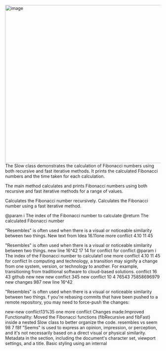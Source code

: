 <img width="511" alt="image" src="https://github.com/ViktoriaMiroshnichenko/slow/assets/133248817/3ad5280e-b4ac-4b9b-8152-a2721cf304cf">The Slow class demonstrates the calculation of Fibonacci numbers using both recursive
and fast iterative methods. It prints the calculated Fibonacci numbers and the time
taken for each calculation.

The main method calculates and prints Fibonacci numbers using both recursive and fast iterative methods for a range of values.


Calculates the Fibonacci number recursively.
Calculates the Fibonacci number using a fast iterative method.

@param i The index of the Fibonacci number to calculate
@return The calculated Fibonacci number

"Resembles" is often used when there is a visual or noticeable similarity between two things.
New text from Idea 16.11one more conflict 4.10 11 45

"Resembles" is often used when there is a visual or noticeable similarity between two things.
new line 16^42
17 14 for conflict
for conflict
@param i The index of the Fibonacci number to calculate1
one more conflict 4.10 11 45
for conflict
In computing and technology, a transition may 
signify a change from one system, version, 
or technology to another. For example, transitioning from traditional software to cloud-based solutions.
conflict 16 43 github
new new new conflict 345
new conflict 10 4 76543 75858696979
new changes 987 
new line 16^42


"Resembles" is often used when there is a visual or noticeable similarity between two things.
f you're rebasing commits that have been pushed to a remote repository, you may need to force-push the changes:

new-new conflict13%35
one more conflict
Changes made:Improved Functionality:
Moved the Fibonacci functions (fibRecursive and fibFast) inside a nested Slow class to better organize the code.
resembles vs seem 98 7 f8f
"Seems" is used to express an opinion, impression, or perception, and it's not necessarily based on a direct visual or physical similarity.
Metadata in the <head> section, including the document's character set, viewport settings, and a title.
Basic styling using an internal <style> element. *766d8 dhjkah 
Sections for a header, navigationBasic styling using an internal <style> element., main content
Links within the navigation (<nav>) that anchor to different sections in the main content.
Sections (<section>) with headings (<h2>) and paragraphs (<p>).
A simple footer.999595959
A simple footer.
new text 18 04
new text 17 14 10.11
new text 2 23.08

new conflict 4 13:26

conflict-conflict with dirty index
f you're rebasing commits that have been pushed to a remote repository, you may need to force-push the changes:
new-new conflict 25 12:59 github

new conflict 29 18 25
new conflict 1 15 15
f you're rebasing commits that have been pushed to a remote repository, you may need to force-push the changes:
New text from Idea 18 06
new text 13 35 16.11
New text from Idea 16.11
new conflict from IDEA 17 14 10.11
one more conflict 4.10 11 45
new text 2 23.08

new conflict 4 13:26

new-new conflict 5 18:50

new-new conflict 5 18:45

new-new conflict 25 12:59 github

new conflict 29 18 25958588509 85838743








The situation seems complicated, but we will find a solution. For conflict


30.10
VikusM: The phrase "catch your drift" is an informal expression that means to understand or comprehend what someone is saying or suggesting, especially when their message is indirect or not explicitly stated. 
new text 2 23.08

new conflict 4 13:26
new text 2 23.08

new conflict 4 13:26

new-new conflict 5 18:50

new-new conflict13%35

new-new conflict 25 12:59 github

new conflict 16 13 37

new text 2 23.08

new conflict 4 13:26
new text 2 23.08

new conflict 4 13:26
